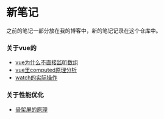 # 新笔记
之前的笔记一部分放在我的博客中，新的笔记记录在这个仓库中。

### 关于vue的
- [vue为什么不直接监听数组](https://github.com/perJust/the_new_notes/blob/master/detail/vue%E9%87%8C%E4%B8%BA%E4%BB%80%E4%B9%88%E4%B8%8D%E7%9B%B4%E6%8E%A5%E5%AF%B9%E6%95%B0%E7%BB%84%E8%BF%9B%E8%A1%8C%E7%9B%91%E5%90%AC.md)
- [vue里computed原理分析](https://github.com/perJust/the_new_notes/blob/master/detail/vue里computed原理分析.md)
- [watch的实际操作](https://github.com/perJust/the_new_notes/blob/master/detail/watch的使用.md)



### 关于性能优化
- [骨架屏的原理](https://github.com/perJust/the_new_notes/blob/master/detail/%E9%AA%A8%E6%9E%B6%E5%B1%8F%E7%9A%84%E5%8E%9F%E7%90%86.md)

